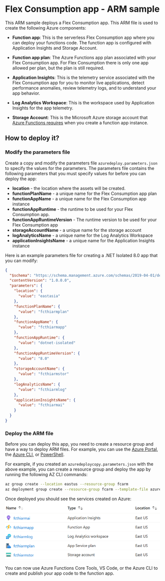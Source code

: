 # Flex Consumption app - ARM sample

This ARM sample deploys a Flex Consumption app. This ARM file is used to create the following Azure components:

* **Function app**: This is the serverless Flex Consumption app where you can deploy your functions code. The function app is configured with Application Insights and Storage Account.

* **Function app plan**: The Azure Functions app plan associated with your Flex Consumption app. For Flex Consumption there is only one app allowed per plan, but the plan is still required.

* **Application Insights**: This is the telemetry service associated with the Flex Consumption app for you to monitor live applications, detect performance anomalies, review telemetry logs, and to understand your app behavior.

* **Log Analytics Workspace**: This is the workspace used by Application Insights for the app telemetry.

* **Storage Account**: This is the Microsoft Azure storage account that [Azure Functions requires](https://learn.microsoft.com/en-us/azure/azure-functions/storage-considerations) when you create a function app instance.


## How to deploy it?

### Modify the parameters file

Create a copy and modify the parameters file `azuredeploy.parameters.json` to specify the values for the parameters. The parameters file contains the following parameters that you must specify values for before you can deploy the app:
* **location** - the location where the assets will be created. 
* **functionPlanName** - a unique name for the Flex Consumption app plan
* **functionAppName** - a unique name for the Flex Consumption app instance
* **functionAppRuntime** - the runtime to be used for your Flex Consumption app.
* **functionAppRuntimeVersion** - The runtime version to be used for your Flex Consumption app
* **storageAccountName** - a unique name for the storage account
* **logAnalyticsName** - a unique name for the Log Analytics Workspace
* **applicationInsightsName** - a unique name for the Application Insights instance

Here is an example parameters file for creating a .NET Isolated 8.0 app that you can modify:
```json
{
  "$schema": "https://schema.management.azure.com/schemas/2019-04-01/deploymentParameters.json#",
  "contentVersion": "1.0.0.0",
  "parameters": {
    "location": {
      "value": "eastasia"
    },
    "functionPlanName": {
      "value": "fcthiarmplan"
    },
    "functionAppName": {
      "value": "fcthiarmapp"
    },
    "functionAppRuntime": {
      "value": "dotnet-isolated"
    },
    "functionAppRuntimeVersion": {
      "value": "8.0"
    },
    "storageAccountName": {
      "value": "fcthiarmstor"
    },
    "logAnalyticsName": {
      "value": "fcthiarmlog"
    },
    "applicationInsightsName": {
      "value": "fcthiarmai"
    }
  }
}
```

### Deploy the ARM file

Before you can deploy this app, you need to create a resource group and have a way to deploy ARM files. For example, you can use the [Azure Portal](https://learn.microsoft.com/en-us/azure/azure-resource-manager/templates/deploy-portal#deploy-resources-from-custom-template), the [Azure CLI](https://learn.microsoft.com/en-us/azure/azure-resource-manager/templates/deploy-cli), or [PowerShell](https://learn.microsoft.com/en-us/azure/azure-resource-manager/templates/deploy-powershell). 

For example, if you created an `azuredeploycopy.parameters.json` with the above example, you can create a resource group and deploy the app by running the following AZ CLI commands:
```bash
az group create --location eastus --resource-group fcarm
az deployment group create --resource-group fcarm --template-file azuredeploy.json --parameters azuredeploycopy.parameters.json
```

Once deployed you should see the services created on Azure:
![Resources described above in the resource group](resources.png)

You can now use Azure Functions Core Tools, VS Code, or the Azure CLI to create and publish your app code to the function app. 

